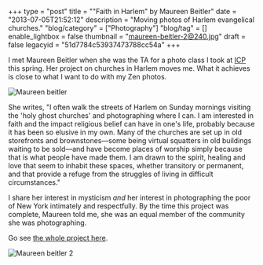 +++
type = "post"
title = "\"Faith in Harlem\" by Maureen Beitler"
date = "2013-07-05T21:52:12"
description = "Moving photos of Harlem evangelical churches."
"blog/category" = ["Photography"]
"blog/tag" = []
enable_lightbox = false
thumbnail = "maureen-beitler-2@240.jpg"
draft = false
legacyid = "51d7784c53937473788cc54a"
+++

<p>I met Maureen Beitler when she was the TA for a photo class I took at <a href="http://icp.edu/">ICP</a> this spring. Her project on churches in Harlem moves me. What it achieves is close to what I want to do with my Zen photos.</p>
<p><img style="display:block; margin-left:auto; margin-right:auto;" src="maureen-beitler.jpg" alt="Maureen beitler" title="Maureen beitler" border="0"   /></p>
<p>She writes, "I often walk the streets of Harlem on Sunday mornings visiting the 'holy ghost churches' and photographing where I can. I am interested in faith and the impact religious belief can have in one's life, probably because it has been so elusive in my own. Many of the churches are set up in old storefronts and brownstones&mdash;some being virtual squatters in old buildings waiting to be sold&mdash;and have become places of worship simply because that is what people have made them. I am drawn to the spirit, healing and love that seem to inhabit these spaces, whether transitory or permanent, and that provide a refuge from the struggles of living in difficult circumstances."</p>
<p>I share her interest in mysticism <em>and</em> her interest in photographing the poor of New York intimately and respectfully. By the time this project was complete, Maureen told me, she was an equal member of the community she was photographing.</p>
<p>Go see <a href="http://www.photographicnyc.com/beitler/index.html">the whole project here</a>.</p>
<p><img style="display:block; margin-left:auto; margin-right:auto;" src="maureen-beitler-2.jpg" alt="Maureen beitler 2" title="Maureen beitler 2" border="0"   /></p>
    